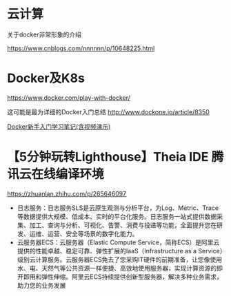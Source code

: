 # 云计算

关于docker非常形象的介绍

https://www.cnblogs.com/nnnnnn/p/10648225.html



# Docker及K8s

https://www.docker.com/play-with-docker/

这可能是最为详细的Docker入门总结  http://www.dockone.io/article/8350

[Docker新手入门学习笔记(含视频演示)](https://baiyue.one/archives/368.html)







# 【5分钟玩转Lighthouse】Theia IDE 腾讯云在线编译环境

https://zhuanlan.zhihu.com/p/265646097



- 日志服务：日志服务SLS是云原生观测与分析平台，为Log、Metric、Trace等数据提供大规模、低成本、实时的平台化服务。日志服务一站式提供数据采集、加工、查询与分析、可视化、告警、消费与投递等功能，全面提升您在研发、运维、运营、安全等场景的数字化能力。
- 云服务器ECS：云服务器（Elastic Compute Service，简称ECS）是阿里云提供的性能卓越、稳定可靠、弹性扩展的IaaS（Infrastructure as a Service）级别云计算服务。云服务器ECS免去了您采购IT硬件的前期准备，让您像使用水、电、天然气等公共资源一样便捷、高效地使用服务器，实现计算资源的即开即用和弹性伸缩。阿里云ECS持续提供创新型服务器，解决多种业务需求，助力您的业务发展